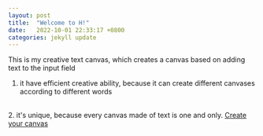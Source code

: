 ```yaml
---
layout: post
title:  "Welcome to H!"
date:   2022-10-01 22:33:17 +0800
categories: jekyll update
---
```

This is my creative text canvas, which creates a canvas based on adding text to the input field
<br>
1. it have efficient creative ability, because it can create different canvases according to different words
<br>
2. it's unique, because every canvas made of text is one and only.
<a href="Silvia312488492.github.io/input/index.html">Create your canvas</a>

[jekyll-docs]: https://jekyllrb.com/docs/home
[jekyll-gh]:   https://github.com/jekyll/jekyll
[jekyll-talk]: https://talk.jekyllrb.com/
